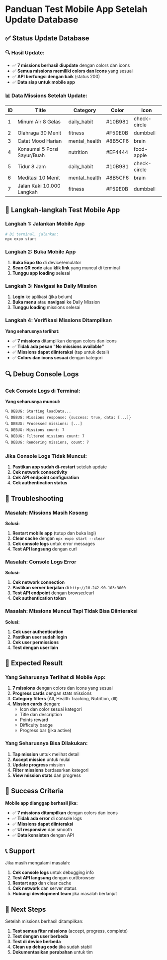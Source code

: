 # Panduan Test Mobile App Setelah Update Database

## ✅ Status Update Database

### 🔍 **Hasil Update:**
- ✅ **7 missions berhasil diupdate** dengan colors dan icons
- ✅ **Semua missions memiliki colors dan icons** yang sesuai
- ✅ **API berfungsi dengan baik** (status 200)
- ✅ **Data siap untuk mobile app**

### 📊 **Data Missions Setelah Update:**

| ID | Title | Category | Color | Icon |
|----|-------|----------|-------|------|
| 1 | Minum Air 8 Gelas | daily_habit | #10B981 | check-circle |
| 2 | Olahraga 30 Menit | fitness | #F59E0B | dumbbell |
| 3 | Catat Mood Harian | mental_health | #8B5CF6 | brain |
| 4 | Konsumsi 5 Porsi Sayur/Buah | nutrition | #EF4444 | food-apple |
| 5 | Tidur 8 Jam | daily_habit | #10B981 | check-circle |
| 6 | Meditasi 10 Menit | mental_health | #8B5CF6 | brain |
| 7 | Jalan Kaki 10.000 Langkah | fitness | #F59E0B | dumbbell |

## 🧪 Langkah-langkah Test Mobile App

### Langkah 1: Jalankan Mobile App
```bash
# Di terminal, jalankan:
npx expo start
```

### Langkah 2: Buka Mobile App
1. **Buka Expo Go** di device/emulator
2. **Scan QR code** atau **klik link** yang muncul di terminal
3. **Tunggu app loading** selesai

### Langkah 3: Navigasi ke Daily Mission
1. **Login** ke aplikasi (jika belum)
2. **Buka menu** atau **navigasi** ke Daily Mission
3. **Tunggu loading** missions selesai

### Langkah 4: Verifikasi Missions Ditampilkan
**Yang seharusnya terlihat:**
- ✅ **7 missions** ditampilkan dengan colors dan icons
- ✅ **Tidak ada pesan "No missions available"**
- ✅ **Missions dapat diinteraksi** (tap untuk detail)
- ✅ **Colors dan icons sesuai** dengan kategori

## 🔍 Debug Console Logs

### Cek Console Logs di Terminal:
**Yang seharusnya muncul:**
```
🔍 DEBUG: Starting loadData...
🔍 DEBUG: Missions response: {success: true, data: [...]}
🔍 DEBUG: Processed missions: [...]
🔍 DEBUG: Missions count: 7
🔍 DEBUG: Filtered missions count: 7
🔍 DEBUG: Rendering missions, count: 7
```

### Jika Console Logs Tidak Muncul:
1. **Pastikan app sudah di-restart** setelah update
2. **Cek network connectivity**
3. **Cek API endpoint configuration**
4. **Cek authentication status**

## 🚨 Troubleshooting

### Masalah: Missions Masih Kosong
**Solusi:**
1. **Restart mobile app** (tutup dan buka lagi)
2. **Clear cache** dengan `npx expo start --clear`
3. **Cek console logs** untuk error messages
4. **Test API langsung** dengan curl

### Masalah: Console Logs Error
**Solusi:**
1. **Cek network connection**
2. **Pastikan server berjalan** di `http://10.242.90.103:3000`
3. **Test API endpoint** dengan browser/curl
4. **Cek authentication token**

### Masalah: Missions Muncul Tapi Tidak Bisa Diinteraksi
**Solusi:**
1. **Cek user authentication**
2. **Pastikan user sudah login**
3. **Cek user permissions**
4. **Test dengan user lain**

## 📱 Expected Result

### Yang Seharusnya Terlihat di Mobile App:
1. **7 missions** dengan colors dan icons yang sesuai
2. **Progress cards** dengan stats missions
3. **Category filters** (All, Health Tracking, Nutrition, dll)
4. **Mission cards** dengan:
   - Icon dan color sesuai kategori
   - Title dan description
   - Points reward
   - Difficulty badge
   - Progress bar (jika active)

### Yang Seharusnya Bisa Dilakukan:
1. **Tap mission** untuk melihat detail
2. **Accept mission** untuk mulai
3. **Update progress** mission
4. **Filter missions** berdasarkan kategori
5. **View mission stats** dan progress

## 🎯 Success Criteria

**Mobile app dianggap berhasil jika:**
- ✅ **7 missions ditampilkan** dengan colors dan icons
- ✅ **Tidak ada error** di console logs
- ✅ **Missions dapat diinteraksi**
- ✅ **UI responsive** dan smooth
- ✅ **Data konsisten** dengan API

## 📞 Support

Jika masih mengalami masalah:
1. **Cek console logs** untuk debugging info
2. **Test API langsung** dengan curl/browser
3. **Restart app** dan clear cache
4. **Cek network** dan server status
5. **Hubungi development team** jika masalah berlanjut

## 🔄 Next Steps

Setelah missions berhasil ditampilkan:
1. **Test semua fitur missions** (accept, progress, complete)
2. **Test dengan user berbeda**
3. **Test di device berbeda**
4. **Clean up debug code** jika sudah stabil
5. **Dokumentasikan perubahan** untuk tim 